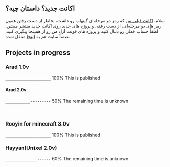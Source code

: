 ## اکانت جدید؟ داستان چیه؟
سلام،  <a href="https://github.com/MDarvishi5124/Arad/">اکانت قبلی من</a> که رمز دو مرحله‌ای گیتهاب رو داشت، بخاطر از دست رفتن همون رمز های دو مرحله‌ای، از دست رفته، و پروژه های جدید روی اکانت جدید منتشر میشن. لطفاً حساب فعلی رو دنبال کنید و پروژه های فونت آزاد من رو از همینجا پیگیری کنید. ضمناً سایت هم به <a href="https://mdarvishii.github.io/">اینجا</a> منتقل شده.

## Projects in progress

### Arad 1.0v
<code>____________________</code> 100% This is published
#### Arad 2.0v
<code>___________---------</code> 50% The remaining time is unknown

‌
### Rooyin for minecraft 3.0v
<code>____________________</code> 100% This is published

### Hayyan(Unixel 2.0v)
<code>______________------</code> 60% The remaining time is unknown
